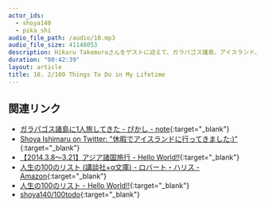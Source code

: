 ```yaml
---
actor_ids:
  - shoya140
  - pika_shi
audio_file_path: /audio/10.mp3
audio_file_size: 41148053
description: Hikaru Takemuraさんをゲストに迎えて、ガラパゴス諸島、アイスランド、人生の100のリストなどについて話しました。
duration: "00:42:39"
layout: article
title: 10. 2/100 Things To Do in My Lifetime
---
```


## 関連リンク

* [ガラパゴス諸島に1人旅してきた - ぴかし - note](https://note.mu/pika_shi/n/nc2d1a1a47903){:target="_blank"}
* [Shoya Ishimaru on Twitter: "休暇でアイスランドに行ってきました:)"](https://twitter.com/shoya140/status/1046162353719574528){:target="_blank"}
* [【2014.3.8〜3.21】アジア諸国旅行 - Hello World!!](http://pika-shi.hatenablog.com/entry/2014/03/23/220619){:target="_blank"}
* [人生の100のリスト (講談社+α文庫) - ロバート・ハリス - Amazon](https://www.amazon.co.jp/%E4%BA%BA%E7%94%9F%E3%81%AE100%E3%81%AE%E3%83%AA%E3%82%B9%E3%83%88-%E8%AC%9B%E8%AB%87%E7%A4%BE-%CE%B1%E6%96%87%E5%BA%AB-%E3%83%AD%E3%83%90%E3%83%BC%E3%83%88%E3%83%BB%E3%83%8F%E3%83%AA%E3%82%B9/dp/4062812053){:target="_blank"}
* [人生の100のリスト - Hello World!!](http://pika-shi.hatenablog.com/entry/2013/08/26/220848){:target="_blank"}
* [shoya140/100todo](https://github.com/shoya140/100todo){:target="_blank"}